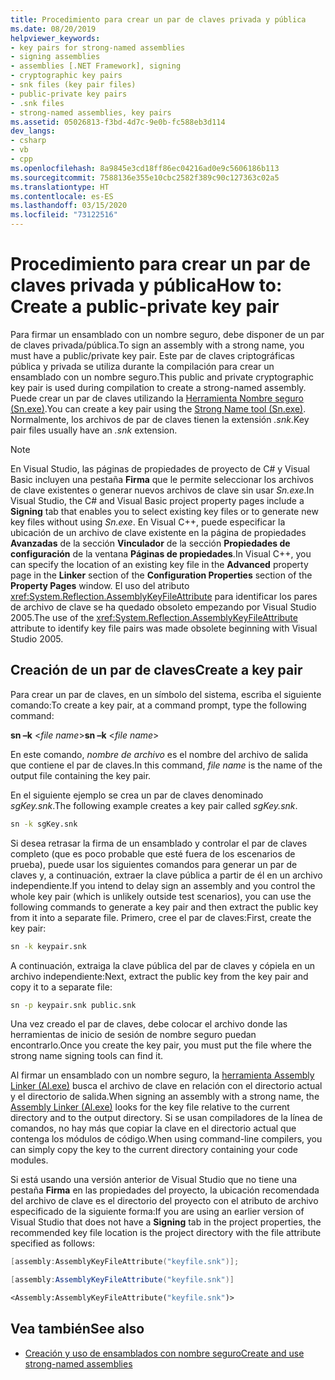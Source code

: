 ```yaml
---
title: Procedimiento para crear un par de claves privada y pública
ms.date: 08/20/2019
helpviewer_keywords:
- key pairs for strong-named assemblies
- signing assemblies
- assemblies [.NET Framework], signing
- cryptographic key pairs
- snk files (key pair files)
- public-private key pairs
- .snk files
- strong-named assemblies, key pairs
ms.assetid: 05026813-f3bd-4d7c-9e0b-fc588eb3d114
dev_langs:
- csharp
- vb
- cpp
ms.openlocfilehash: 8a9845e3cd18ff86ec04216ad0e9c5606186b113
ms.sourcegitcommit: 7588136e355e10cbc2582f389c90c127363c02a5
ms.translationtype: HT
ms.contentlocale: es-ES
ms.lasthandoff: 03/15/2020
ms.locfileid: "73122516"
---
```

# <a name="how-to-create-a-public-private-key-pair"></a><span data-ttu-id="53717-102">Procedimiento para crear un par de claves privada y pública</span><span class="sxs-lookup"><span data-stu-id="53717-102">How to: Create a public-private key pair</span></span>

<span data-ttu-id="53717-103">Para firmar un ensamblado con un nombre seguro, debe disponer de un par de claves privada/pública.</span><span class="sxs-lookup"><span data-stu-id="53717-103">To sign an assembly with a strong name, you must have a public/private key pair.</span></span> <span data-ttu-id="53717-104">Este par de claves criptográficas pública y privada se utiliza durante la compilación para crear un ensamblado con un nombre seguro.</span><span class="sxs-lookup"><span data-stu-id="53717-104">This public and private cryptographic key pair is used during compilation to create a strong-named assembly.</span></span> <span data-ttu-id="53717-105">Puede crear un par de claves utilizando la [Herramienta Nombre seguro (Sn.exe)](../../framework/tools/sn-exe-strong-name-tool.md).</span><span class="sxs-lookup"><span data-stu-id="53717-105">You can create a key pair using the [Strong Name tool (Sn.exe)](../../framework/tools/sn-exe-strong-name-tool.md).</span></span> <span data-ttu-id="53717-106">Normalmente, los archivos de par de claves tienen la extensión *.snk*.</span><span class="sxs-lookup"><span data-stu-id="53717-106">Key pair files usually have an *.snk* extension.</span></span>

> [!NOTE]
> <span data-ttu-id="53717-107">En Visual Studio, las páginas de propiedades de proyecto de C# y Visual Basic incluyen una pestaña **Firma** que le permite seleccionar los archivos de clave existentes o generar nuevos archivos de clave sin usar *Sn.exe*.</span><span class="sxs-lookup"><span data-stu-id="53717-107">In Visual Studio, the C# and Visual Basic project property pages include a **Signing** tab that enables you to select existing key files or to generate new key files without using *Sn.exe*.</span></span> <span data-ttu-id="53717-108">En Visual C++, puede especificar la ubicación de un archivo de clave existente en la página de propiedades **Avanzadas** de la sección **Vinculador** de la sección **Propiedades de configuración** de la ventana **Páginas de propiedades**.</span><span class="sxs-lookup"><span data-stu-id="53717-108">In Visual C++, you can specify the location of an existing key file in the **Advanced** property page in the **Linker** section of the **Configuration Properties** section of the **Property Pages** window.</span></span> <span data-ttu-id="53717-109">El uso del atributo <xref:System.Reflection.AssemblyKeyFileAttribute> para identificar los pares de archivo de clave se ha quedado obsoleto empezando por Visual Studio 2005.</span><span class="sxs-lookup"><span data-stu-id="53717-109">The use of the <xref:System.Reflection.AssemblyKeyFileAttribute> attribute to identify key file pairs was made obsolete beginning with Visual Studio 2005.</span></span>

## <a name="create-a-key-pair"></a><span data-ttu-id="53717-110">Creación de un par de claves</span><span class="sxs-lookup"><span data-stu-id="53717-110">Create a key pair</span></span>

<span data-ttu-id="53717-111">Para crear un par de claves, en un símbolo del sistema, escriba el siguiente comando:</span><span class="sxs-lookup"><span data-stu-id="53717-111">To create a key pair, at a command prompt, type the following command:</span></span>

<span data-ttu-id="53717-112">**sn –k** \<*file name*></span><span class="sxs-lookup"><span data-stu-id="53717-112">**sn –k** \<*file name*></span></span>

<span data-ttu-id="53717-113">En este comando, *nombre de archivo* es el nombre del archivo de salida que contiene el par de claves.</span><span class="sxs-lookup"><span data-stu-id="53717-113">In this command, *file name* is the name of the output file containing the key pair.</span></span>

<span data-ttu-id="53717-114">En el siguiente ejemplo se crea un par de claves denominado *sgKey.snk*.</span><span class="sxs-lookup"><span data-stu-id="53717-114">The following example creates a key pair called *sgKey.snk*.</span></span>

```cmd
sn -k sgKey.snk
```

<span data-ttu-id="53717-115">Si desea retrasar la firma de un ensamblado y controlar el par de claves completo (que es poco probable que esté fuera de los escenarios de prueba), puede usar los siguientes comandos para generar un par de claves y, a continuación, extraer la clave pública a partir de él en un archivo independiente.</span><span class="sxs-lookup"><span data-stu-id="53717-115">If you intend to delay sign an assembly and you control the whole key pair (which is unlikely outside test scenarios), you can use the following commands to generate a key pair and then extract the public key from it into a separate file.</span></span> <span data-ttu-id="53717-116">Primero, cree el par de claves:</span><span class="sxs-lookup"><span data-stu-id="53717-116">First, create the key pair:</span></span>

```cmd
sn -k keypair.snk
```

<span data-ttu-id="53717-117">A continuación, extraiga la clave pública del par de claves y cópiela en un archivo independiente:</span><span class="sxs-lookup"><span data-stu-id="53717-117">Next, extract the public key from the key pair and copy it to a separate file:</span></span>

```cmd
sn -p keypair.snk public.snk
```

<span data-ttu-id="53717-118">Una vez creado el par de claves, debe colocar el archivo donde las herramientas de inicio de sesión de nombre seguro puedan encontrarlo.</span><span class="sxs-lookup"><span data-stu-id="53717-118">Once you create the key pair, you must put the file where the strong name signing tools can find it.</span></span>

<span data-ttu-id="53717-119">Al firmar un ensamblado con un nombre seguro, la [herramienta Assembly Linker (Al.exe)](../../framework/tools/al-exe-assembly-linker.md) busca el archivo de clave en relación con el directorio actual y el directorio de salida.</span><span class="sxs-lookup"><span data-stu-id="53717-119">When signing an assembly with a strong name, the [Assembly Linker (Al.exe)](../../framework/tools/al-exe-assembly-linker.md) looks for the key file relative to the current directory and to the output directory.</span></span> <span data-ttu-id="53717-120">Si se usan compiladores de la línea de comandos, no hay más que copiar la clave en el directorio actual que contenga los módulos de código.</span><span class="sxs-lookup"><span data-stu-id="53717-120">When using command-line compilers, you can simply copy the key to the current directory containing your code modules.</span></span>

<span data-ttu-id="53717-121">Si está usando una versión anterior de Visual Studio que no tiene una pestaña **Firma** en las propiedades del proyecto, la ubicación recomendada del archivo de clave es el directorio del proyecto con el atributo de archivo especificado de la siguiente forma:</span><span class="sxs-lookup"><span data-stu-id="53717-121">If you are using an earlier version of Visual Studio that does not have a **Signing** tab in the project properties, the recommended key file location is the project directory with the file attribute specified as follows:</span></span>

```cpp
[assembly:AssemblyKeyFileAttribute("keyfile.snk")];
```

```csharp
[assembly:AssemblyKeyFileAttribute("keyfile.snk")]
```

```vb
<Assembly:AssemblyKeyFileAttribute("keyfile.snk")>
```

## <a name="see-also"></a><span data-ttu-id="53717-122">Vea también</span><span class="sxs-lookup"><span data-stu-id="53717-122">See also</span></span>

- [<span data-ttu-id="53717-123">Creación y uso de ensamblados con nombre seguro</span><span class="sxs-lookup"><span data-stu-id="53717-123">Create and use strong-named assemblies</span></span>](create-use-strong-named.md)
